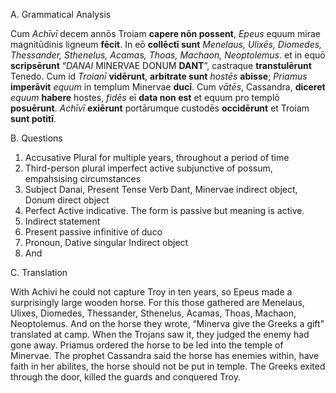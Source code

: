 
A.	Grammatical Analysis

Cum *Achīvī* decem annōs Troiam **capere nōn possent**, *Epeus* equum mirae magnitūdinis ligneum **fēcit**. In eō **collēctī sunt** *Menelaus, Ulixēs, Diomedes, Thessander, Sthenelus, Acamas, Thoas, Machaon, Neoptolemus*. et in equō **scripsērunt** “*DANAI* MINERVAE DONUM **DANT**”, castraque **transtulērunt** Tenedo. Cum id *Troianī* **vidērunt**, **arbitrate sunt** *hostēs* **abisse**; *Priamus* **imperāvit** *equum* in templum Minervae **ducī**. Cum *vātēs*, Cassandra, **diceret** *equum* **habere** hostes, *fidēs* eī **data non est** et equum pro templō **posuērunt**. *Achīvī* **exiērunt** portārumque custodēs **occidērunt** et Troiam **sunt potitī**.


B.	Questions

1.	Accusative Plural for multiple years, throughout a period of time
2.	Third-person plural imperfect active subjunctive of possum, empahsising circumstances
3.	Subject Danai, Present Tense Verb Dant, Minervae indirect object, Donum direct object
4.	Perfect Active indicative. The form is passive but meaning is active.
5.	 Indirect statement
6.	 Present passive infinitive of duco
7.	Pronoun, Dative singular Indirect object 
8.	And




C.	Translation

With Achivi he could not capture Troy in ten years, so Epeus made a surprisingly large wooden horse. 
For this those gathered are Menelaus, Ulixes, Diomedes, Thessander, Sthenelus, Acamas, Thoas, Machaon, Neoptolemus. 
And on the horse they wrote, “Minerva give the Greeks a gift” translated at camp. When the Trojans saw it, they judged the enemy had gone away. 
Priamus ordered the horse to be led into the temple of Minervae. The prophet Cassandra said the horse has enemies within, have faith in her abilites, the horse should not be put in temple. 
The Greeks exited through the door, killed the guards and conquered Troy.

